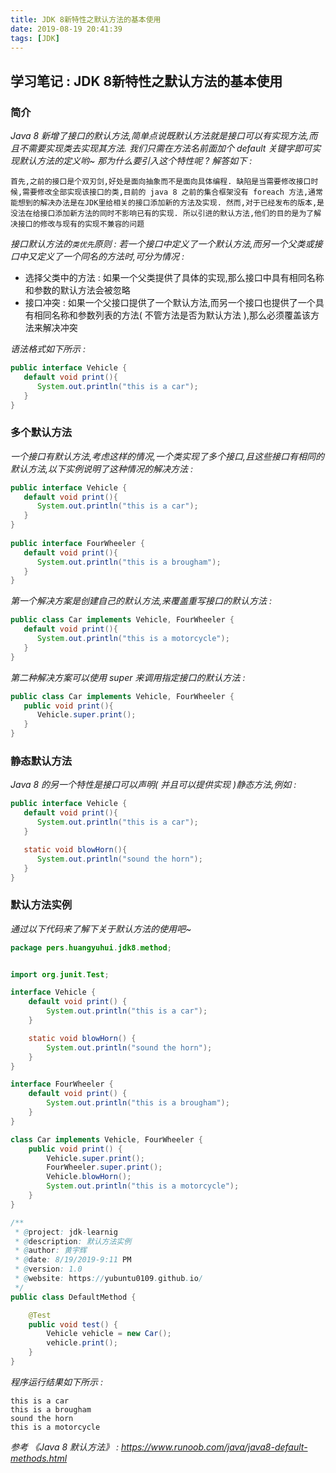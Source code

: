 ```yaml
---
title: JDK 8新特性之默认方法的基本使用
date: 2019-08-19 20:41:39
tags: [JDK]
---
```


## 学习笔记 : JDK 8新特性之默认方法的基本使用

### 简介
*Java 8 新增了接口的默认方法,简单点说既默认方法就是接口可以有实现方法,而且不需要实现类去实现其方法. 我们只需在方法名前面加个 default 关键字即可实现默认方法的定义哟~ 那为什么要引入这个特性呢 ? 解答如下 :*
```
首先,之前的接口是个双刃剑,好处是面向抽象而不是面向具体编程. 缺陷是当需要修改接口时候,需要修改全部实现该接口的类,目前的 java 8 之前的集合框架没有 foreach 方法,通常能想到的解决办法是在JDK里给相关的接口添加新的方法及实现. 然而,对于已经发布的版本,是没法在给接口添加新方法的同时不影响已有的实现. 所以引进的默认方法,他们的目的是为了解决接口的修改与现有的实现不兼容的问题
``` 

*接口默认方法的`类优先`原则 : 若一个接口中定义了一个默认方法,而另一个父类或接口中又定义了一个同名的方法时,可分为情况 :*
* 选择父类中的方法 : 如果一个父类提供了具体的实现,那么接口中具有相同名称和参数的默认方法会被忽略
* 接口冲突 : 如果一个父接口提供了一个默认方法,而另一个接口也提供了一个具有相同名称和参数列表的方法( 不管方法是否为默认方法 ),那么必须覆盖该方法来解决冲突

*语法格式如下所示 :*
```java
public interface Vehicle {
   default void print(){
      System.out.println("this is a car");
   }
}
```


### 多个默认方法
*一个接口有默认方法,考虑这样的情况,一个类实现了多个接口,且这些接口有相同的默认方法,以下实例说明了这种情况的解决方法 :*
```java
public interface Vehicle {
   default void print(){
      System.out.println("this is a car");
   }
}
 
public interface FourWheeler {
   default void print(){
      System.out.println("this is a brougham");
   }
}
```

*第一个解决方案是创建自己的默认方法,来覆盖重写接口的默认方法 :*
```java
public class Car implements Vehicle, FourWheeler {
   default void print(){
      System.out.println("this is a motorcycle");
   }
}
```

*第二种解决方案可以使用 super 来调用指定接口的默认方法 :*
```java
public class Car implements Vehicle, FourWheeler {
   public void print(){
      Vehicle.super.print();
   }
}
```


### 静态默认方法
*Java 8 的另一个特性是接口可以声明( 并且可以提供实现 )静态方法,例如 :*
```java
public interface Vehicle {
   default void print(){
      System.out.println("this is a car");
   }

   static void blowHorn(){
      System.out.println("sound the horn");
   }
}
```


### 默认方法实例
*通过以下代码来了解下关于默认方法的使用吧~*
```java
package pers.huangyuhui.jdk8.method;


import org.junit.Test;

interface Vehicle {
    default void print() {
        System.out.println("this is a car");
    }

    static void blowHorn() {
        System.out.println("sound the horn");
    }
}

interface FourWheeler {
    default void print() {
        System.out.println("this is a brougham");
    }
}

class Car implements Vehicle, FourWheeler {
    public void print() {
        Vehicle.super.print();
        FourWheeler.super.print();
        Vehicle.blowHorn();
        System.out.println("this is a motorcycle");
    }
}

/**
 * @project: jdk-learnig
 * @description: 默认方法实例
 * @author: 黄宇辉
 * @date: 8/19/2019-9:11 PM
 * @version: 1.0
 * @website: https://yubuntu0109.github.io/
 */
public class DefaultMethod {

    @Test
    public void test() {
        Vehicle vehicle = new Car();
        vehicle.print();
    }
}
```

*程序运行结果如下所示 :*
```
this is a car
this is a brougham
sound the horn
this is a motorcycle
```



*参考 《Java 8 默认方法》 : https://www.runoob.com/java/java8-default-methods.html*